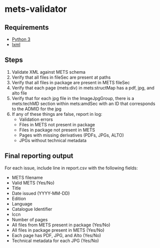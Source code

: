 # mets-validator

## Requirements

* [Python 3](https://www.python.org/download/releases/3.0/)
* [lxml](https://lxml.de/installation.html)

## Steps

1. Validate XML against METS schema
2. Verify that all files in fileSec are present at paths
3. Verify that all files in package are present in METS fileSec
4. Verify that each page (mets:div) in mets:structMap has a pdf, jpg, and alto file
5. Verify that for each jpg file in the ImageJpgGroup, there is a mets:techMD section within mets:amdSec with an ID that corresponds to the ADMID for the jpg
6. If any of these things are false, report in log:
	* Validation errors
	* Files in METS not present in package
	* Files in package not present in METS
	* Pages with missing derivatives (PDFs, JPGs, ALTO)
	* JPGs without technical metadata 
	
## Final reporting output

For each issue, include line in report.csv with the following fields:

* METS filename
* Valid METS (Yes/No)
* Title
* Date issued (YYYY-MM-DD)
* Edition
* Language
* Catalogue Identifier
* lccn
* Number of pages
* All files from METS present in package (Yes/No)
* All files in package present in METS (Yes/No)
* Each page has PDF, JPG, and Alto	(Yes/No)
* Technical metadata for each JPG (Yes/No)